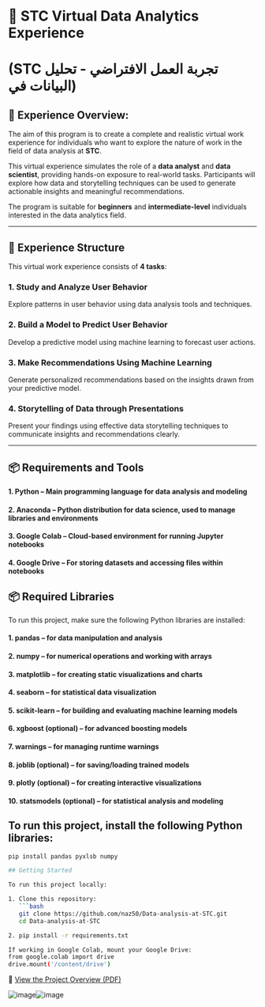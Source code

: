 # 🚀 STC Virtual Data Analytics Experience 
# (STC تجربة العمل الافتراضي - تحليل البيانات في)

## 🧠 Experience Overview:

The aim of this program is to create a complete and realistic virtual work experience for individuals who want to explore the nature of work in the field of data analysis at **STC**.

This virtual experience simulates the role of a **data analyst** and **data scientist**, providing hands-on exposure to real-world tasks. Participants will explore how data and storytelling techniques can be used to generate actionable insights and meaningful recommendations.

The program is suitable for **beginners** and **intermediate-level** individuals interested in the data analytics field.

---

## 🧪 Experience Structure

This virtual work experience consists of **4 tasks**:

### 1. Study and Analyze User Behavior
Explore patterns in user behavior using data analysis tools and techniques.

### 2. Build a Model to Predict User Behavior
Develop a predictive model using machine learning to forecast user actions.

### 3. Make Recommendations Using Machine Learning
Generate personalized recommendations based on the insights drawn from your predictive model.

### 4. Storytelling of Data through Presentations
Present your findings using effective data storytelling techniques to communicate insights and recommendations clearly.

---

## 📦 Requirements and Tools

#### 1. Python – Main programming language for data analysis and modeling

#### 2. Anaconda – Python distribution for data science, used to manage libraries and environments

#### 3. Google Colab – Cloud-based environment for running Jupyter notebooks

#### 4. Google Drive – For storing datasets and accessing files within notebooks


## 📦 Required Libraries
To run this project, make sure the following Python libraries are installed:

#### 1. pandas – for data manipulation and analysis

#### 2. numpy – for numerical operations and working with arrays

#### 3. matplotlib – for creating static visualizations and charts

#### 4. seaborn – for statistical data visualization

#### 5. scikit-learn – for building and evaluating machine learning models

#### 6. xgboost (optional) – for advanced boosting models

#### 7. warnings – for managing runtime warnings

#### 8. joblib (optional) – for saving/loading trained models

#### 9. plotly (optional) – for creating interactive visualizations

#### 10. statsmodels (optional) – for statistical analysis and modeling

## To run this project, install the following Python libraries:

```bash
pip install pandas pyxlsb numpy

## Getting Started

To run this project locally:

1. Clone this repository:
   ```bash
   git clone https://github.com/naz50/Data-analysis-at-STC.git
   cd Data-analysis-at-STC

2. pip install -r requirements.txt

If working in Google Colab, mount your Google Drive:
from google.colab import drive
drive.mount('/content/drive')

 ``` 

📄 [View the Project Overview (PDF)](https://github.com/naz50/Data-analysis-at-STC/blob/main/STC%20TV%20Data%20Analysis%20Report-Task4.pdf)

![image](https://github.com/user-attachments/assets/4f91e10f-1f6d-470b-91d1-bf2e1083b1cc)![image](https://github.com/user-attachments/assets/c0525946-4e62-4eae-87bb-7317c1a24988)



